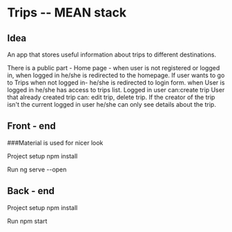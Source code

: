 # Trips -- MEAN stack
 
## Idea

An app that stores useful information about trips to different destinations.

There is a public part - Home page - when user is not registered or logged in, when logged in he/she is redirected to the homepage. If user wants to go to Trips when not logged in- he/she is redirected to login form. when User is logged in he/she has access to trips list. Logged in user can:create trip
User that already created trip can: edit trip, delete trip. If the creator of the trip isn't the current logged in user he/she can only see details about the trip.

## Front - end 
###Material is used for nicer look

Project setup
npm install

Run 
ng serve --open

## Back - end

Project setup
npm install

Run 
npm start
